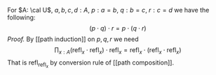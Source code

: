 For $A: \cal U$,  $a, b, c, d: A$,  $p: a = b$,  $q: b = c$,  $r: c = d$ we have the following:
$$
(p \cdot q) \cdot r = p \cdot (q \cdot r)
$$
*Proof.* By [[path induction]] on $p, q, r$ we need
$$
\prod_{x: A} (\text{refl}_x \cdot \text{refl}_x) \cdot \text{refl}_x = \text{refl}_x \cdot (\text{refl}_x \cdot \text{refl}_x) 
$$
That is $\text{refl}_{\text{refl}_x}$ by conversion rule of [[path composition]].

